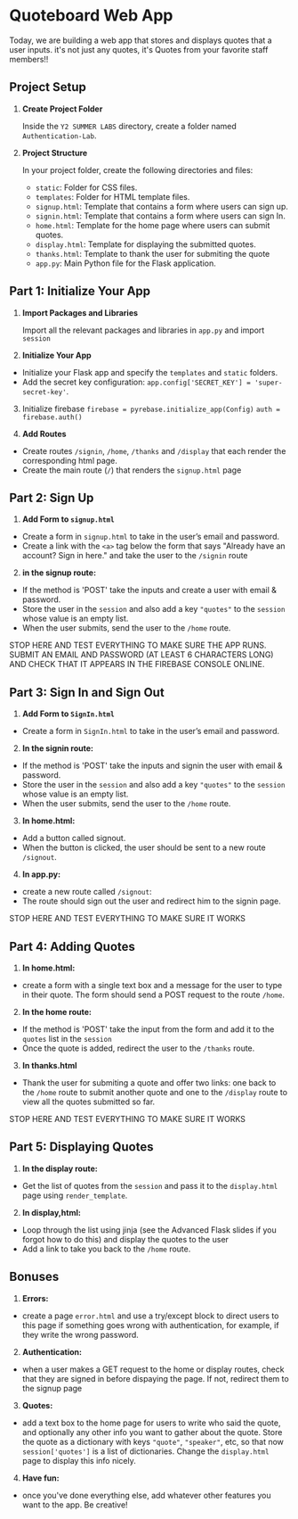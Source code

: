 # Quoteboard Web App


Today, we are building a web app that stores and displays quotes that a user inputs.
it's not just any quotes, it's Quotes from your favorite staff members!!


## Project Setup


1. **Create Project Folder**


   Inside the `Y2 SUMMER LABS` directory, create a folder named `Authentication-Lab`.


2. **Project Structure**


   In your project folder, create the following directories and files:
   - `static`: Folder for CSS files.
   - `templates`: Folder for HTML template files.
   - `signup.html`: Template that contains a form where users can sign up.
   - `signin.html`: Template that contains a form where users can sign In.
   - `home.html`: Template for the home page where users can submit quotes.
   - `display.html`: Template for displaying the submitted quotes.
   - `thanks.html`: Template to thank the user for submiting the quote
   - `app.py`: Main Python file for the Flask application.


## Part 1: Initialize Your App


1. **Import Packages and Libraries**


   Import all the relevant packages and libraries in `app.py` and import `session`


2. **Initialize Your App**

- Initialize your Flask app and specify the `templates` and `static` folders.
- Add the secret key configuration:
`app.config['SECRET_KEY'] = 'super-secret-key'`.

3. Initialize firebase 
`firebase = pyrebase.initialize_app(Config)`
`auth = firebase.auth()`

4. **Add Routes**

-  Create routes  `/signin`, `/home`, `/thanks` and `/display` that each render the corresponding html page.
-  Create the main route (`/`) that renders the `signup.html` page


## Part 2: Sign Up 

1. **Add Form to `signup.html`**

- Create a form in `signup.html` to take in the user’s email and password.
- Create a link with the `<a>` tag below the form that says "Already have an account? Sign in here." and take the user to the `/signin` route

2. **in the signup route:**

- If the method is 'POST' take the inputs and create a user with email & password.
- Store the user in the `session` and also add a key `"quotes"` to the `session` whose value is an empty list.
- When the user submits, send the user to the `/home` route.

STOP HERE AND TEST EVERYTHING TO MAKE SURE THE APP RUNS. SUBMIT AN EMAIL AND PASSWORD (AT LEAST 6 CHARACTERS LONG) AND CHECK THAT IT APPEARS IN THE FIREBASE CONSOLE ONLINE.

## Part 3: Sign In and Sign Out

1. **Add Form to `SignIn.html`**

  - Create a form in `SignIn.html` to take in the user’s email and password.


2. **In the signin route:**

- If the method is 'POST' take the inputs and signin the user with email & password.
- Store the user in the `session` and also add a key `"quotes"` to the `session` whose value is an empty list.
- When the user submits, send the user to the `/home` route.

3. **In home.html:**
- Add a button called signout.
- When the button is clicked, the user should be sent to a new route `/signout`.

4. **In app.py:**
- create a new route called `/signout`:
- The route should sign out the user and redirect him to the signin page.

STOP HERE AND TEST EVERYTHING TO MAKE SURE IT WORKS

## Part 4: Adding Quotes 

1. **In home.html:**
- create a form with a single text box and a message for the user to type in their quote. The form should send a POST request to the route `/home`.

2. **In the home route:**
- If the method is 'POST' take the input from the form and add it to the `quotes` list in the `session`
- Once the quote is added, redirect the user to the `/thanks` route.
  
3. **In thanks.html**
- Thank the user for submiting a quote and offer two links: one back to the `/home` route to submit another quote and one to the `/display` route to view all the quotes submitted so far.

STOP HERE AND TEST EVERYTHING TO MAKE SURE IT WORKS

## Part 5: Displaying Quotes 

1. **In the display route:**
- Get the list of quotes from the `session` and pass it to the `display.html` page using `render_template`.

2. **In display,html:**
- Loop through the list using jinja (see the Advanced Flask slides if you forgot how to do this) and display the quotes to the user
- Add a link to take you back to the `/home` route.

## Bonuses

1. **Errors:**
- create a page `error.html` and use a try/except block to direct users to this page if something goes wrong with authentication, for example, if they write the wrong password.

2. **Authentication:**
- when a user makes a GET request to the home or display routes, check that they are signed in before dispaying the page. If not, redirect them to the signup page

3. **Quotes:**
- add a text box to the home page for users to write who said the quote, and optionally any other info you want to gather about the quote. Store the quote as a dictionary with keys `"quote"`, `"speaker"`, etc, so that now `session['quotes']` is a list of dictionaries. Change the `display.html` page to display this info nicely.

4. **Have fun:**
- once you've done everything else, add whatever other features you want to the app. Be creative!
